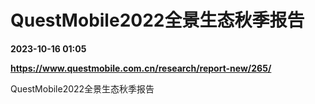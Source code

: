 # QuestMobile2022全景生态秋季报告

**2023-10-16 01:05**

**https://www.questmobile.com.cn/research/report-new/265/**

QuestMobile2022全景生态秋季报告